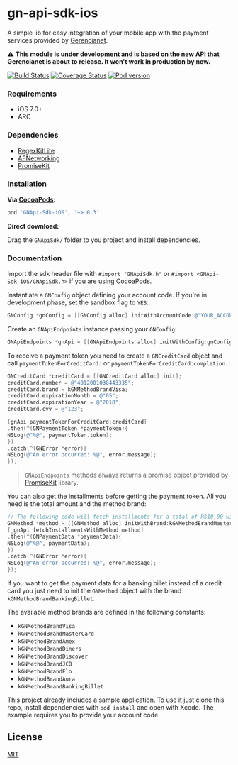 # gn-api-sdk-ios

A simple lib for easy integration of your mobile app with the payment services 
provided by [Gerencianet](http://gerencianet.com.br).

:warning: **This module is under development and is based on the new API that Gerencianet is about to release. It won't work in production by now.**

[![Build Status](https://travis-ci.org/gerencianet/gn-api-sdk-ios.svg)](https://travis-ci.org/gerencianet/gn-api-sdk-ios)
[![Coverage Status](https://coveralls.io/repos/gerencianet/gn-api-sdk-ios/badge.svg)](https://coveralls.io/r/gerencianet/gn-api-sdk-ios)
[![Pod version](https://cocoapod-badges.herokuapp.com/v/GNApi-Sdk-iOS/badge.png)](https://cocoapods.org/pods/GNApi-Sdk-iOS)

### Requirements
* iOS 7.0+
* ARC

### Dependencies
* [RegexKitLite](http://regexkit.sourceforge.net/)
* [AFNetworking](https://github.com/AFNetworking/AFNetworking)
* [PromiseKit](https://github.com/mxcl/PromiseKit)

### Installation
**Via [CocoaPods](http://cocoapods.org):**

```ruby
pod 'GNApi-Sdk-iOS', '~> 0.3'
```

**Direct download:**

Drag the `GNApiSdk/` folder to you project and install dependencies.

### Documentation

Import the sdk header file with ```#import "GNApiSdk.h"``` or ```#import <GNApi-Sdk-iOS/GNApiSdk.h>``` if you are using CocoaPods.

Instantiate a `GNConfig` object defining your account code. If you're in development phase, set the sandbox flag to ```YES```:

```objective-c
GNConfig *gnConfig = [[GNConfig alloc] initWithAccountCode:@"YOUR_ACCOUNT_CODE" sandbox:YES];
```

Create an `GNApiEndpoints` instance passing your `GNConfig`:
```objective-c
GNApiEndpoints *gnApi = [[GNApiEndpoints alloc] initWithConfig:gnConfig];
``` 

To receive a payment token you need to create a `GNCreditCard` object and call `paymentTokenForCreditCard:` or `paymentTokenForCreditCard:completion:`:

```objective-c
GNCreditCard *creditCard = [[GNCreditCard alloc] init];
creditCard.number = @"4012001038443335";
creditCard.brand = kGNMethodBrandVisa;
creditCard.expirationMonth = @"05";
creditCard.expirationYear = @"2018";
creditCard.cvv = @"123";

[gnApi paymentTokenForCreditCard:creditCard]
.then(^(GNPaymentToken *paymentToken){
NSLog(@"%@", paymentToken.token);
})
.catch(^(GNError *error){
NSLog(@"An error occurred: %@", error.message);
});
```

> `GNApiEndpoints` methods always returns a promise object provided by [PromiseKit](http://promisekit.org/) library.

You can also get the installments before getting the payment token. 
All you need is the total amount and the method brand:

```objective-c
// The following code will fetch installments for a total of R$10,00 with MasterCard card brand.
GNMethod *method = [[GNMethod alloc] initWithBrand:kGNMethodBrandMasterCard total:@(1000)];
[_gnApi fetchInstallmentsWithMethod:method]
.then(^(GNPaymentData *paymentData){
NSLog(@"%@", paymentData);
})
.catch(^(GNError *error){
NSLog(@"An error occurred: %@", error.message);
});
```

If you want to get the payment data for a banking billet instead of a credit card you just need to init the `GNMethod` object with the brand `kGNMethodBrandBankingBillet`.

The available method brands are defined in the following constants:

* ```kGNMethodBrandVisa```
* ```kGNMethodBrandMasterCard```
* ```kGNMethodBrandAmex```
* ```kGNMethodBrandDiners```
* ```kGNMethodBrandDiscover```
* ```kGNMethodBrandJCB```
* ```kGNMethodBrandElo```
* ```kGNMethodBrandAura```
* ```kGNMethodBrandBankingBillet```

This project already includes a sample application.
To use it just clone this repo, install dependencies with `pod install` and open with Xcode. The example requires you to provide your account code.

## License

[MIT](https://github.com/gerencianet/gn-api-sdk-ios/blob/master/LICENSE)